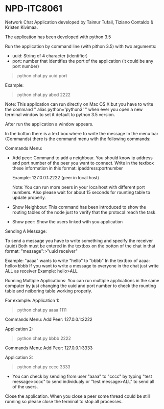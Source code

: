 # NPD-ITC8061
Network Chat Application developed by Taimur Tufail, Tiziano Contaldo & Kristen Kivimaa.

The application has been developed with python 3.5

Run the application by command line (with pithon 3.5)
with two arguments:
- uuid: String of 4 character (identifier)
- port: number that identifies the port of the application 
   (it could be any port number)

>python chat.py uuid port

Example:
>python chat.py abcd 2222

Note: This application can run directly on Mac OS X but you have to write the command " alias python='python3' " when ever you open a new terminal window to set it default to python 3.5 version.

After run the application a window appears.

In the botton there is a text box where to write the message
In the menu bar (Commands) there is the command menu with the following commands:

Commands Menu:

- Add peer: Command to add a neighbour. You should know ip address and port number of the peer you want to connect. Write in the textbox these information in this format: ipaddress:portnumber

  Example:  127.0.0.1:2222   (peer in local host)

  Note: You can run more peers in your localhost with different port numbers. Also please wait for about 15 seconds for rounting table to update properly.

- Show Neighbour: This command has been introduced to show the routing tables of the node just to verify that the protocol reach the task.

- Show peer: Show the users linked with you application


Sending A Message:

To send a message you have to write something and specify the receiver (uuid)
Both must be entered in the textbox on the botton of the chat in that format:  "message":>"uuid receiver"
	
Example: "aaaa" wants to write "hello" to "bbbb" 
	In the textbox of aaaa: hello>bbbb
If you want to write a message to everyone in the chat just write ALL as receiver
	Example: hello>ALL



Running Multiple Applications:
You can run multiple applications in the same computer by just changing the uuid and port number to check the rounting table and neiboring table working properly.

For example: 
Application 1: 
>python chat.py aaaa 1111

Commands Menu: Add Peer: 127.0.0.1:2222


Application 2: 
>python chat.py bbbb 2222

Commands Menu: Add Peer: 127.0.0.1:3333


Application 3: 
>python chat.py cccc 3333


- You can check by sending from user "aaaa" to "cccc" by typing "test message>cccc" to send individualy or "test message>ALL" to send    all of the users.



Close the application.
When you close a peer some thread could be still running so please close the terminal to stop all processes.
